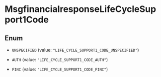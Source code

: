 

# MsgfinancialresponseLifeCycleSupport1Code

## Enum


* `UNSPECIFIED` (value: `"LIFE_CYCLE_SUPPORT1_CODE_UNSPECIFIED"`)

* `AUTH` (value: `"LIFE_CYCLE_SUPPORT1_CODE_AUTH"`)

* `FINC` (value: `"LIFE_CYCLE_SUPPORT1_CODE_FINC"`)



